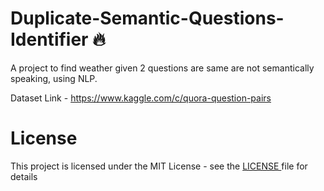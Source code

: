 # Duplicate-Semantic-Questions-Identifier 🔥
A project to find weather given 2 questions are same are not semantically speaking, using NLP.

Dataset Link - https://www.kaggle.com/c/quora-question-pairs

# License 
<p> This project is licensed under the MIT License - see the <a href=./LICENSE> LICENSE </a> file for details </p>

